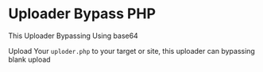 # Uploader Bypass PHP
This Uploader Bypassing Using base64

Upload Your `uploder.php` to your target or site, this uploader can bypassing blank upload
